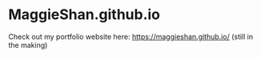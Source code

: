 # MaggieShan.github.io
Check out my portfolio website here: https://maggieshan.github.io/
(still in the making) 
